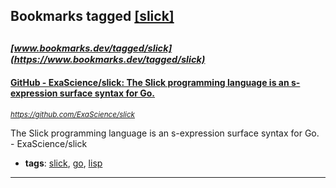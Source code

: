 ## Bookmarks tagged [[slick]](https://www.bookmarks.dev/search?q=[slick])

_<sup><sup>[www.bookmarks.dev/tagged/slick](https://www.bookmarks.dev/tagged/slick)</sup></sup>_
---
#### [GitHub - ExaScience/slick: The Slick programming language is an s-expression surface syntax for Go.](https://github.com/ExaScience/slick)
_<sup>https://github.com/ExaScience/slick</sup>_

The Slick programming language is an s-expression surface syntax for Go. - ExaScience/slick
* **tags**: [slick](../tagged/slick.md), [go](../tagged/go.md), [lisp](../tagged/lisp.md)
---
